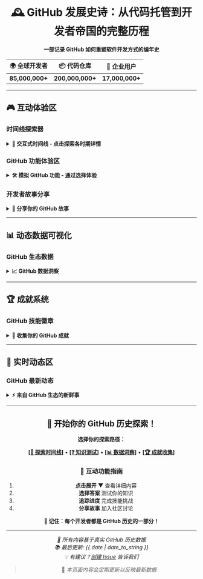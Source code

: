 <div align="center">

# 🕰️ GitHub 发展史诗：从代码托管到开发者帝国的完整历程

**一部记录 GitHub 如何重塑软件开发方式的编年史**

<!-- 使用表格模拟数据卡片 -->
| 🌍 全球开发者 | 📦 代码仓库 | 🏢 企业用户 |
|---------------|-------------|-------------|
| **85,000,000+** | **200,000,000+** | **17,000,000+** |

</div>

---

## 🎮 互动体验区

### 时间线探索器
<details>
<summary><b>📅 交互式时间线 - 点击探索各时期详情</b></summary>

```markdown
## 🎯 选择时期探索：

### [2008-2012] 🚀 初创期 - 点击展开
<details>
<summary><b>初创期详情</b></summary>

**关键事件：**
- 🎂 2008年4月：GitHub 正式上线
- 👥 2009年：获得首轮投资
- 💼 2011年：GitHub Enterprise 发布
- 📈 2012年：仓库数突破1000万

**数据增长：**
```
用户增长: 0 → 350万
仓库增长: 0 → 1000万
团队规模: 3人 → 100+人
```

</details>

### [2013-2017] 📈 成长期 - 点击展开  
<details>
<summary><b>成长期详情</b></summary>

**关键事件：**
- 🔧 2014年：GitHub Pages 改进
- 🤖 2016年：API v4 (GraphQL) 发布
- 🌐 2017年：GitHub Community 推出

**数据增长：**
```
用户增长: 350万 → 2400万
仓库增长: 1000万 → 6700万
企业客户: 100+ → 数千家
```

</details>

### [2018-2021] 🤝 变革期 - 点击展开
<details>
<summary><b>变革期详情</b></summary>

**关键事件：**
- 🏢 2018年：微软75亿美元收购
- ⚡ 2019年：GitHub Actions 正式发布
- 🤖 2021年：GitHub Copilot 发布

**数据增长：**
```
用户增长: 2400万 → 5600万
仓库增长: 6700万 → 1.4亿
AI功能: 从无到有
```

</details>
```

</details>

### GitHub 功能体验区
<details>
<summary><b>🛠️ 模拟 GitHub 功能 - 通过选择体验</b></summary>

```markdown
## 模拟 Pull Request 流程

**代码变更：**
```diff
// 修改前
- function welcome() { return "Hello World"; }
// 修改后  
+ function welcome() { return "Hello GitHub History!"; }
```

**你的操作选择：**
- [ ] ✅ **批准合并** - 代码看起来很好！
- [ ] 💬 **请求修改** - 需要改进某些部分
- [ ] 📝 **添加评论** - 提出具体建议

**模拟结果：**
> 如果你选择了 ✅ 批准合并：
> - PR 将被合并到 main 分支
> - 代码将进入生产环境
> - 贡献者会收到通知

## GitHub Actions 工作流模拟

```yaml
# 工作流定义
name: CI/CD Pipeline
jobs:
  test: ✅ 测试通过
  build: ✅ 构建成功  
  deploy: ⏳ 正在部署
```

**工作流状态：**
- 🔄 **进行中** - 自动化测试
- ✅ **已完成** - 代码构建
- 🚀 **待执行** - 生产部署

> 💡 在真实的 GitHub 中，这些步骤会自动执行
```

</details>

---

## 🎯 互动学习区

### GitHub 知识问答
<details>
<summary><b>❓ 测试你的 GitHub 知识</b></summary>

```markdown
## GitHub 知识挑战

### 问题 1: GitHub 是哪一年成立的？
请选择你的答案：

<details>
<summary><b>A. 2005年</b></summary>
❌ 不正确！2005年是 Git 工具诞生的一年。
</details>

<details>
<summary><b>B. 2008年</b></summary>
✅ 正确！GitHub 于2008年4月正式上线。
</details>

<details>
<summary><b>C. 2010年</b></summary>
❌ 不正确！到2010年时 GitHub 已经有200万用户了。
</details>

### 问题 2: GitHub 被微软收购的价格是多少？

<details>
<summary><b>A. 45亿美元</b></summary>
❌ 不正确！这个价格太低了。
</details>

<details>
<summary><b>B. 75亿美元</b></summary>
✅ 正确！2018年微软以75亿美元收购 GitHub。
</details>

<details>
<summary><b>C. 100亿美元</b></summary>
❌ 不正确！虽然重要，但没到这个数额。
</details>

## 代码猜谜游戏

```python
def mystery_feature():
    if code_changes:
        create_review()
        request_approval()
    return merge_if_approved()
```

**这个 GitHub 功能是什么？**

<details>
<summary><b>查看答案</b></summary>

**答案：Pull Requests**

🔍 **解析：**
- `create_review()` - 创建代码审查
- `request_approval()` - 请求批准  
- `merge_if_approved()` - 批准后合并
- 这正是 PR 的工作流程！

</details>
```

</details>

### 开发者故事分享
<details>
<summary><b>👥 分享你的 GitHub 故事</b></summary>

```markdown
## 我的 GitHub 旅程

**📖 分享你的故事：**
在评论区告诉我们：
- 你是什么时候开始使用 GitHub 的？
- 最难忘的 GitHub 经历是什么？
- GitHub 如何影响了你的开发生涯？

**其他开发者的故事：**

> **🐙 张开发者** - *2天前*
> "2015年第一次提交 PR，手都在发抖。现在已经成为开源项目的维护者，帮助新人完成他们的第一次贡献！"

> **🚀 李程序员** - *1周前*  
> "GitHub 不仅帮我找到了第一份工作，还让我认识了全球的开发者朋友。最骄傲的是自己的项目获得了1000+ stars！"

> **💻 王学生** - *3天前*
> "大学时通过 GitHub 学习编程，现在的工作完全依赖于在 GitHub 上学到的协作技能。"

**👇 在下面评论分享你的故事！**
```

</details>

---

## 📊 动态数据可视化

### GitHub 生态数据
<details>
<summary><b>📈 GitHub 数据洞察</b></summary>

```markdown
## 全球开发者分布

**地域分布图：**
```
北美: ████████░░ 35%
亚洲: ██████████ 40%  
欧洲: █████░░░░░ 20%
其他: ██░░░░░░░░ 5%
```

**编程语言趋势：**
```
JavaScript:   █████████████████████░░░ 25.3%
Python:       ██████████████████░░░░░░ 19.2%
Java:         ██████████████░░░░░░░░░░ 15.8%
TypeScript:   ████████████░░░░░░░░░░░░ 12.4%
其他:         ███████████████████████ 27.3%
```

## 里程碑时间表

| 年份 | 用户数 | 仓库数 | 关键事件 |
|------|--------|--------|----------|
| 2008 | 2,000 | 4,000 | GitHub 上线 |
| 2012 | 350万 | 1000万 | 企业版发布 |
| 2018 | 2800万 | 8000万 | 微软收购 |
| 2023 | 8500万 | 2亿 | Copilot 普及 |

**📈 增长趋势：**
- 用户年增长率：约 25%
- 仓库年增长率：约 30%
- 企业客户增长率：约 40%
```

</details>

---

## 🏆 成就系统

### GitHub 技能徽章
<details>
<summary><b>🎯 收集你的 GitHub 成就</b></summary>

```markdown
## 成就列表

**已解锁成就：**
- ✅ **第一次提交** - 完成你的第一个 Git 提交
- ✅ **README 大师** - 编写详细的项目文档
- ✅ **Issue 报告者** - 提交有用的 bug 报告

**待解锁成就：**
- 🔒 **开源贡献者** - 向开源项目提交 PR
- 🔒 **代码审查员** - 审查并合并他人的 PR  
- 🔒 **项目维护者** - 维护一个活跃的开源项目
- 🔒 **GitHub Star** - 项目获得 100+ stars

## 技能进度追踪

**你的 GitHub 技能树：**

**Git 基础** ████████░░ 80%
- [x] 基础提交
- [x] 分支管理
- [ ] 复杂合并

**协作开发** █████░░░░░ 50%  
- [x] Issue 创建
- [x] PR 提交
- [ ] 代码审查

**开源贡献** ██░░░░░░░░ 20%
- [ ] 项目 Fork
- [ ] 贡献指南阅读
- [ ] 第一个 PR

**📋 完成清单：**
- [ ] 创建个人 GitHub 主页
- [ ] 参与一个开源项目
- [ ] 获得第一个 stars
- [ ] 成为项目维护者
- [ ] 建立开发者品牌
```

</details>

---

## 🔄 实时动态区

### GitHub 最新动态
<details>
<summary><b>⚡ 来自 GitHub 生态的新鲜事</b></summary>

```markdown
## 🗞️ 今日 GitHub 新闻

**📢 最新发布**
- 🆕 **GitHub Copilot X** - 下一代 AI 编程助手
- 🔧 **Actions 增强** - 更快的构建缓存功能
- 🌐 **Codespaces 更新** - 支持更多开发环境

**🔥 趋势项目**
1. **owner/ai-tool** - 创新的 AI 开发框架
   - ⭐ 今日增长: +1,234
   - 🍴 Forks: 567

2. **owner/web-framework** - 现代前端解决方案
   - ⭐ 今日增长: +892
   - 🍴 Forks: 321

**👥 社区动态**
- 🎉 **用户里程碑**：第8500万开发者刚刚注册！
- 🤝 **合作公告**：GitHub 与 OpenAI 深化合作
- 📚 **学习资源**：新的 GitHub Skills 课程上线

## 📅 即将到来

**期待的功能：**
- 🚀 **GitHub Mobile** - 更多代码审查功能
- 🤖 **Copilot** - 支持更多编程语言
- 🔒 **安全增强** - 高级漏洞检测

**📊 数据预测：**
- 2024年底：用户数突破1亿
- 2025年：AI 功能成为标配
- 未来：更多低代码/无代码集成
```

</details>

---

<div align="center">

## 🎉 开始你的 GitHub 历史探索！

**选择你的探索路径：**

[**[📅 探索时间线]**](#-互动体验区) • 
[**[❓ 知识测试]**](#-互动学习区) • 
[**[📊 数据洞察]**](#-动态数据可视化) • 
[**[🏆 成就收集]**](#-成就系统)

### 💫 互动功能指南
1. **点击展开** ▼ 查看详细内容
2. **选择答案** 测试你的知识
3. **追踪进度** 完成技能挑战
4. **分享故事** 加入社区讨论

**🎯 记住：每个开发者都是 GitHub 历史的一部分！**

</div>

---

<div align="center">

*🔄 所有内容基于真实 GitHub 历史数据*  
*📚 最后更新: {{ date | date_to_string }}*  
*💡 有建议？[创建 Issue](/../../issues/new) 告诉我们*

<!-- 模拟实时更新 -->
> 🔄 *本页面内容会定期更新以反映最新数据*

</div>